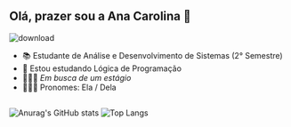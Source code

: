 ## Olá, prazer sou a Ana Carolina 👋
![download](https://github.com/user-attachments/assets/268c53c1-53d7-4aef-b064-eb7a71b2ed0c)
- 📚 Estudante de Análise e Desenvolvimento de Sistemas (2° Semestre)
- 🌱 Estou estudando Lógica de Programação
- 🏃🏽‍♀️ *Em busca de um estágio*
- 🙋🏽‍♀️ Pronomes: Ela / Dela
##
![Anurag's GitHub stats](https://github-readme-stats.vercel.app/api?username=Anaaguiarp&show_icons=true&theme=radical)
![Top Langs](https://github-readme-stats.vercel.app/api/top-langs/?username=Anaaguiarp&hide_progress=compact&theme=radical)
